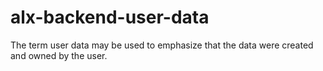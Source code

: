 # alx-backend-user-data
The term user data may be used to emphasize that the data were created and owned by the user.
